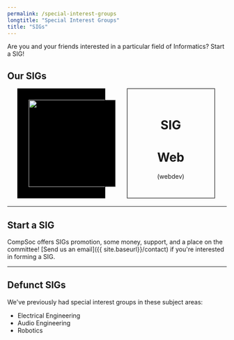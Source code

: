 ```yaml
---
permalink: /special-interest-groups
longtitle: "Special Interest Groups"
title: "SIGs"
---
```


Are you and your friends interested in a particular field of Informatics? Start a SIG!

## Our SIGs

<style>
.sigs-container {
    display: flex;
    flex-wrap: wrap;
    justify-content: space-around;
}

.sigs-item {
    width: 200px;
    height: 250px;
    outline: black solid 1px;
    text-align: center;
    margin-right: 5px;
    margin-bottom: 5px;
}
</style>

<div class="sigs-container">
    <div class="sigs-item" style="background-color: black;">
        <div style="display:inline-block; padding: 25px; ">
            <a href="http://sigint.xm"><img src="{{ site.baseurl }}/static/img/sigs/sigint-logo.png" height="200px" style="float:left;background-color:black;" /></a>
        </div>
    </div>
    <div class="sigs-item" style="display:flex; align-items:center; justify-content: center;">
        <div class="display:block">
            <h1>SIG</h1>
            <h1>Web</h1>
            <p>(webdev)</p>
        </div>
    </div>
</div>

----

## Start a SIG
CompSoc offers SIGs promotion, some money, support, and a place on the committee! [Send us an email]({{ site.baseurl}}/contact) if you're interested in forming a SIG.

----

## Defunct SIGs

We've previously had special interest groups in these subject areas:
<ul>
    <li>Electrical Engineering</li>
    <li>Audio Engineering</li>
    <li>Robotics</li>
</ul>